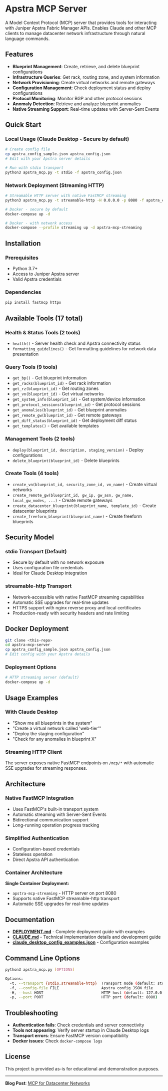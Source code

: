 # Apstra MCP Server

A Model Context Protocol (MCP) server that provides tools for interacting with Juniper Apstra Fabric Manager APIs. Enables Claude and other MCP clients to manage datacenter network infrastructure through natural language commands.

## Features

- **Blueprint Management**: Create, retrieve, and delete blueprint configurations
- **Infrastructure Queries**: Get rack, routing zone, and system information  
- **Network Provisioning**: Create virtual networks and remote gateways
- **Configuration Management**: Check deployment status and deploy configurations
- **Protocol Monitoring**: Monitor BGP and other protocol sessions
- **Anomaly Detection**: Retrieve and analyze blueprint anomalies
- **Native Streaming Support**: Real-time updates with Server-Sent Events

## Quick Start

### Local Usage (Claude Desktop - Secure by default)
```bash
# Create config file
cp apstra_config_sample.json apstra_config.json
# Edit with your Apstra server details

# Run with stdio transport
python3 apstra_mcp.py -t stdio -f apstra_config.json
```

### Network Deployment (Streaming HTTP)
```bash
# Streamable HTTP server with native FastMCP streaming
python3 apstra_mcp.py -t streamable-http -H 0.0.0.0 -p 8080 -f apstra_config.json

# Docker - secure by default
docker-compose up -d

# Docker - with network access
docker-compose --profile streaming up -d apstra-mcp-streaming
```

## Installation

### Prerequisites
- Python 3.7+
- Access to Juniper Apstra server
- Valid Apstra credentials

### Dependencies
```bash
pip install fastmcp httpx
```

## Available Tools (17 total)

### Health & Status Tools (2 tools)
- `health()` - Server health check and Apstra connectivity status
- `formatting_guidelines()` - Get formatting guidelines for network data presentation

### Query Tools (9 tools)
- `get_bp()` - Get blueprint information
- `get_racks(blueprint_id)` - Get rack information  
- `get_rz(blueprint_id)` - Get routing zones
- `get_vn(blueprint_id)` - Get virtual networks
- `get_system_info(blueprint_id)` - Get system/device information
- `get_protocol_sessions(blueprint_id)` - Get protocol sessions
- `get_anomalies(blueprint_id)` - Get blueprint anomalies
- `get_remote_gw(blueprint_id)` - Get remote gateways
- `get_diff_status(blueprint_id)` - Get deployment diff status
- `get_templates()` - Get available templates

### Management Tools (2 tools)
- `deploy(blueprint_id, description, staging_version)` - Deploy configurations
- `delete_blueprint(blueprint_id)` - Delete blueprints

### Create Tools (4 tools)
- `create_vn(blueprint_id, security_zone_id, vn_name)` - Create virtual networks
- `create_remote_gw(blueprint_id, gw_ip, gw_asn, gw_name, local_gw_nodes, ...)` - Create remote gateways  
- `create_datacenter_blueprint(blueprint_name, template_id)` - Create datacenter blueprints
- `create_freeform_blueprint(blueprint_name)` - Create freeform blueprints

## Security Model

### stdio Transport (Default)
- Secure by default with no network exposure
- Uses configuration file credentials
- Ideal for Claude Desktop integration

### streamable-http Transport
- Network-accessible with native FastMCP streaming capabilities
- Automatic SSE upgrades for real-time updates
- HTTPS support with nginx reverse proxy and local certificates
- Production-ready with security headers and rate limiting

## Docker Deployment

```bash
git clone <this-repo>
cd apstra-mcp-server
cp apstra_config_sample.json apstra_config.json
# Edit config with your Apstra details
```

### Deployment Options

```bash
# HTTP streaming server (default)
docker-compose up -d
```

## Usage Examples

### With Claude Desktop
- "Show me all blueprints in the system"
- "Create a virtual network called 'web-tier'"
- "Deploy the staging configuration"
- "Check for any anomalies in blueprint X"

### Streaming HTTP Client
The server exposes native FastMCP endpoints on `/mcp/*` with automatic SSE upgrades for streaming responses.

## Architecture

### Native FastMCP Integration
- Uses FastMCP's built-in transport system
- Automatic streaming with Server-Sent Events
- Bidirectional communication support
- Long-running operation progress tracking

### Simplified Authentication
- Configuration-based credentials
- Stateless operation
- Direct Apstra API authentication

### Container Architecture

**Single Container Deployment:**
- `apstra-mcp-streaming` - HTTP server on port 8080
- Supports native FastMCP streamable-http transport
- Automatic SSE upgrades for real-time updates

## Documentation

- **[DEPLOYMENT.md](DEPLOYMENT.md)** - Complete deployment guide with examples
- **[CLAUDE.md](CLAUDE.md)** - Technical implementation details and development guide
- **[claude_desktop_config_examples.json](claude_desktop_config_examples.json)** - Configuration examples

## Command Line Options

```bash
python3 apstra_mcp.py [OPTIONS]

Options:
  -t, --transport {stdio,streamable-http}  Transport mode (default: stdio)
  -f, --config-file FILE                   Apstra config JSON file
  -H, --host HOST                          HTTP host (default: 127.0.0.1)  
  -p, --port PORT                          HTTP port (default: 8080)
```

## Troubleshooting

- **Authentication fails**: Check credentials and server connectivity
- **Tools not appearing**: Verify server startup in Claude Desktop logs
- **Transport errors**: Ensure FastMCP version compatibility
- **Docker issues**: Check `docker-compose logs`

## License

This project is provided as-is for educational and demonstration purposes.

---
**Blog Post**: [MCP for Datacenter Networks](https://medium.com/@vignitin/mcp-for-datacenter-networks-aa003de81256)